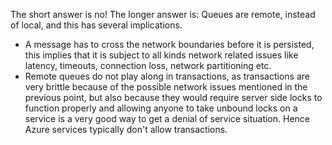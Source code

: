 The short answer is no! The longer answer is: Queues are remote, instead of local, and this has several implications.

 * A message has to cross the network boundaries before it is persisted, this implies that it is subject to all kinds network related issues like latency, timeouts, connection loss, network partitioning etc.
 * Remote queues do not play along in transactions, as transactions are very brittle because of the possible network issues mentioned in the previous point, but also because they would require server side locks to function properly and allowing anyone to take unbound locks on a service is a very good way to get a denial of service situation. Hence Azure services typically don't allow transactions.
